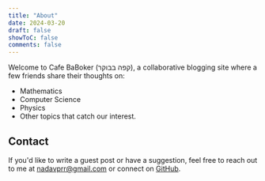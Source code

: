 ```yaml
---
title: "About"
date: 2024-03-20
draft: false
showToC: false
comments: false
---
```


Welcome to Cafe BaBoker (קפה בבוקר), a collaborative blogging site where a few friends share their thoughts on:
- Mathematics
- Computer Science
- Physics
- Other topics that catch our interest.
## Contact
If you'd like to write a guest post or have a suggestion, feel free to reach out to me at [nadavprr@gmail.com](mailto:nadavprr@gmail.com) or connect on [GitHub](https://github.com/neur0nz).